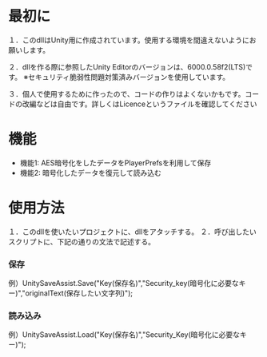 # 最初に
１．このdllはUnity用に作成されています。使用する環境を間違えないようにお願いします。

２．dllを作る際に参照したUnity Editorのバージョンは、6000.0.58f2(LTS)です。
※セキュリティ脆弱性問題対策済みバージョンを使用しています。

３．個人で使用するために作ったので、コードの作りはよくないかもです。コードの改編などは自由です。詳しくはLicenceというファイルを確認してください


# 機能
- 機能1: AES暗号化をしたデータをPlayerPrefsを利用して保存
- 機能2: 暗号化したデータを復元して読み込む


# 使用方法
１．このdllを使いたいプロジェクトに、dllをアタッチする。
２．呼び出したいスクリプトに、下記の通りの文法で記述する。


### 保存
例）UnitySaveAssist.Save("Key(保存名)","Security_key(暗号化に必要なキー)","originalText(保存したい文字列)");

### 読み込み
例）UnitySaveAssist.Load("Key(保存名)","Security_Key(暗号化に必要なキー)");
